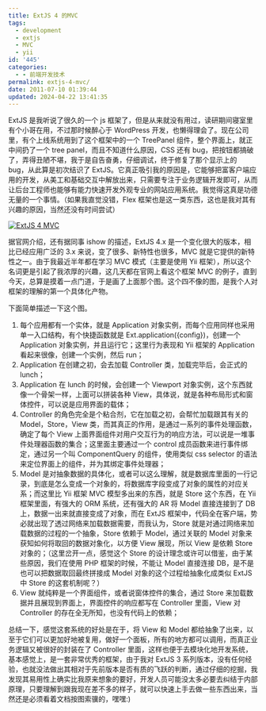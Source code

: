 ```yaml
---
title: ExtJS 4 的MVC
tags:
  - development
  - extjs
  - MVC
  - yii
id: '445'
categories:
  - - 前端开发技术
permalink: extjs-4-mvc/
date: 2011-07-10 01:39:44
updated: 2024-04-22 13:41:35
---
```

ExtJS 是我听说了很久的一个 js 框架了，但是从来就没有用过，读研期间寝室里有个小哥在用，不过那时候醉心于 WordPress 开发，也懒得理会了。现在公司里，有个上线系统用到了这个框架中的一个 TreePanel 组件，整个界面上，就正中间扔了一个 tree panel，而且不知道什么原因，CSS 还有 bug，把按钮都搞破了，弄得丑陋不堪，我于是自告奋勇，仔细调试，终于修复了那个显示上的 bug，从此算是初次结识了 ExtJS。它真正吸引我的原因是，它能够把富客户端应用的开发，从美工和基础交互中解放出来，只需要专注于业务逻辑开发即可，从而让后台工程师也能够有能力快速开发外观专业的网站应用系统。我觉得这真是功德无量的一个事情。（如果我直觉没错，Flex 框架也是这一类东西，这也是我对其有兴趣的原因，当然还没有时间尝试）

<!-- more -->

[![ExtJS 4 MVC](https://lh6.googleusercontent.com/-NjYqHh6WjX0/ThiD-8_-xxI/AAAAAAAAB5w/jjqmfY8JrZE/s800/ExtJS%2525E5%2525AF%2525B9%2525E8%2525B1%2525A1%2525E5%252585%2525B3%2525E7%2525B3%2525BB%2525E5%25259B%2525BE.png)](https://picasaweb.google.com/lh/photo/6w-l2AcPyxIcU35pqAdwTA?feat=embedwebsite)

据官网介绍，还有据同事 ishow 的描述，ExtJS 4.x 是一个变化很大的版本，相比已经应用广泛的 3.x 来说，变了很多、新特性也很多，MVC 就是它提供的新特性之一。由于我最近半年都在学习 MVC 模式（主要是使用 Yii 框架），所以这个名词更是引起了我浓厚的兴趣，这几天都在官网上看这个框架 MVC 的例子，直到今天，总算是摸着一点门道，于是画了上面那个图。这个四不像的图，是我个人对框架的理解的第一个具体化产物。

下面简单描述一下这个图。

 1. 每个应用都有一个实体，就是 Application 对象实例，而每个应用同样也采用单一入口结构，有个快捷函数就是 Ext.application({config})，创建一个 Application 对象实例，并且运行它；这里行为表现和 Yii 框架的 Application 看起来很像，创建一个实例，然后 run；
 2. Application 在创建之初，会去加载 Controller 类，加载完毕后，会正式的 lunch；
 3. Application 在 lunch 的时候，会创建一个 Viewport 对象实例，这个东西就像一个骨架一样，上面可以拼装各种 View，具体说，就是各种布局形式和窗体控件，可以说是应用界面的载体；
 4. Controller 的角色完全是个粘合剂，它在加载之初，会帮忙加载跟其有关的 Model，Store，View 类，而其真正的作用，是通过一系列的事件处理函数，确定了每个 View 上面界面组件对用户交互行为的响应方法，可以说是一堆事件处理器函数的集合；这里面主要通过一个 control 成员函数来进行事件绑定，通过另一个叫 ComponentQuery 的组件，使用类似 css selector 的语法来定位界面上的组件，并为其绑定事件处理器；
 5. Model 是对抽象数据的具体化，或者可以这么理解，就是数据库里面的一行记录，到底是怎么变成一个对象的，将数据库字段变成了对象的属性的对应关系；而这里比 Yii 框架 MVC 模型多出来的东西，就是 Store 这个东西，在 Yii 框架里面，有强大的 ORM 系统，还有强大的 AR 将 Model 直接连接到了 DB 上，数据一出来就直接变成了对象，而在 ExtJS 框架中，代码全在客户端，势必就出现了透过网络来加载数据需要，而我认为，Store 就是对通过网络来加载数据的过程的一个抽象，Store 依赖于 Model，通过关联的 Model 对象来获知如何将取回的数据对象化，以方便 View 展现，所以 View 是依赖 Store 对象的；（这里岔开一点，感觉这个 Store 的设计理念或许可以借鉴，由于某些原因，我们在使用 PHP 框架的时候，不能让 Model 直接连接 DB，是不是也可以把数据取回最终拼接成 Model 对象的这个过程给抽象化成类似 ExtJS 中 Store 的这套机制呢？）
 6. View 就纯粹是一个界面组件，或者说窗体控件的集合，通过 Store 来加载数据并且展现到界面上，界面控件的响应都写在 Controller 里面，View 对 Controller 的存在全无所知，也没有代码上的依赖；

总结一下，感觉这套系统的好处是在于，将 View 和 Model 都给抽象了出来，以至于它们可以更加好地被复用，做好一个面板，所有的地方都可以调用，而真正业务逻辑又被很好的封装在了 Controller 里面，这样也便于去模块化地开发系统，基本感觉上，是一套非常优秀的框架，由于我对 ExtJS 3 系列版本，没有任何经验，也就没法做出其相对于先前版本是否有质的飞跃的判断，通过仔细的挖掘，我发现其易用性上确实比我原来想象的要好，开发人员可能没太多必要去纠结于内部原理，只要理解到跟我现在差不多的样子，就可以快速上手去做一些东西出来，当然还是必须看着文档按图索骥的，嘿嘿:)
